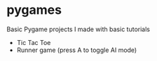 # pygames
Basic Pygame projects I made with basic tutorials
- Tic Tac Toe
- Runner game (press A to toggle AI mode)
